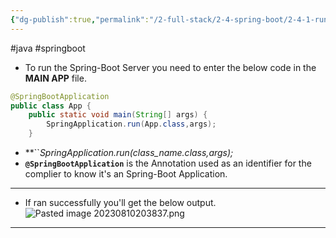 ```yaml
---
{"dg-publish":true,"permalink":"/2-full-stack/2-4-spring-boot/2-4-1-running-spring-boot/"}
---
```


#java #springboot
- To run the Spring-Boot Server you need to enter the below code in the **MAIN APP** file.
```Java
@SpringBootApplication  
public class App {  
    public static void main(String[] args) {  
        SpringApplication.run(App.class,args);  
    }
```
- **``*SpringApplication.run(class_name.class,args);*
- **`@SpringBootApplication`** is the Annotation used as an identifier for the complier to know it's an Spring-Boot Application.
***
- If ran successfully you'll get the below output.
![Pasted image 20230810203837.png](/img/user/_resources/Pasted%20image%2020230810203837.png)
***
